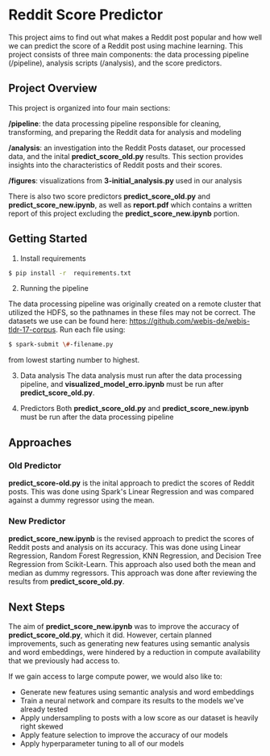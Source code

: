 # Reddit Score Predictor

This project aims to find out what makes a Reddit post popular and how well we can predict the score of a Reddit post using machine learning. This project consists of three main components: the data processing pipeline (/pipeline), analysis scripts (/analysis), and the score predictors.

## Project Overview
This project is organized into four main sections:

**/pipeline**: the data processing pipeline responsible for cleaning, transforming, and preparing the Reddit data for analysis and modeling

**/analysis**: an investigation into the Reddit Posts dataset, our processed data, and the inital **predict_score_old.py** results. This section provides insights into the characteristics of Reddit posts and their scores.

**/figures**: visualizations from **3-initial_analysis.py** used in our analysis

There is also two score predictors **predict_score_old.py** and **predict_score_new.ipynb**, as well as **report.pdf** which contains a written report of this project excluding the **predict_score_new.ipynb** portion.

## Getting Started
1. Install requirements
```sh
$ pip install -r  requirements.txt
```

2. Running the pipeline

The data processing pipeline was originally created on a remote cluster that utilized the HDFS, so the pathnames in these files may not be correct. The datasets we use can be found here: https://github.com/webis-de/webis-tldr-17-corpus. Run each file using:
```sh
$ spark-submit \#-filename.py
```
from lowest starting number to highest.

3. Data analysis
The data analysis must run after the data processing pipeline, and **visualized_model_erro.ipynb** must be run after **predict_score_old.py**.

4. Predictors
Both **predict_score_old.py** and **predict_score_new.ipynb** must be run after the data processing pipeline

## Approaches

### Old Predictor
**predict_score-old.py** is the inital approach to predict the scores of Reddit posts. This was done using Spark's Linear Regression and was compared against a dummy regressor using the mean.

### New Predictor
**predict_score_new.ipynb** is the revised approach to predict the scores of Reddit posts and analysis on its accuracy. This was done using Linear Regression, Random Forest Regression, KNN Regression, and Decision Tree Regression from Scikit-Learn. This approach also used both the mean and median as dummy regressors. This approach was done after reviewing the results from **predict_score_old.py**.

## Next Steps
The aim of **predict_score_new.ipynb** was to improve the accuracy of **predict_score_old.py**, which it did. However, certain planned improvements, such as generating new features using semantic analysis and word embeddings, were hindered by a reduction in compute availability that we previously had access to.

If we gain access to large compute power, we would also like to:
- Generate new features using semantic analysis and word embeddings
- Train a neural network and compare its results to the models we've already tested
- Apply undersampling to posts with a low score as our dataset is heavily right skewed
- Apply feature selection to improve the accuracy of our models
- Apply hyperparameter tuning to all of our models
